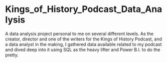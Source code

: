 # Kings_of_History_Podcast_Data_Analysis
A data analysis project personal to me on several different levels. As the creator, director and one of the writers for the Kings of History Podcast, and a data analyst in the making, I gathered data available related to my podcast and dived deep into it using SQL as the heavy lifter and Power B.I. to do the pretty.

